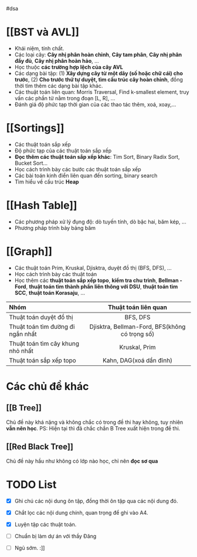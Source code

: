 #dsa
# [[BST và AVL]]
- Khái niệm, tính chất.
- Các loại cây: **Cây nhị phân hoàn chỉnh**, **Cây tam phân**, **Cây nhị phân đầy đủ**, **Cây nhị phân hoàn hảo**, ...
- Học thuộc **các trường hợp lệch của cây AVL**
- Các dạng bài tập: (1) **Xây dựng cây từ một dãy (số hoặc chữ cái) cho trước**, (2) **Cho trước thứ tự duyệt, tìm cấu trúc cây hoàn chỉnh**, đồng thời tìm thêm các dạng bài tập khác.
- Các thuật toán liên quan: Morris Traversal, Find k-smallest element, truy vấn các phần tử nằm trong đoạn [L, R], ...
- Đánh giá độ phức tạp thời gian của các thao tác thêm, xoá, xoay,...

# [[Sortings]]
- Các thuật toán sắp xếp
- Độ phức tạp của các thuật toán sắp xếp 
- **Đọc thêm các thuật toán sắp xếp khác**: Tim Sort, Binary Radix Sort, Bucket Sort...
- Học cách trình bày các bước các thuật toán sắp xếp
- Các bài toán kinh điển liên quan đến sorting, binary search
- Tìm hiểu về cấu trúc **Heap**

# [[Hash Table]]
- Các phương pháp xử lý đụng độ: dò tuyến tính, dò bậc hai, băm kép, ...
- Phương pháp trình bày bảng băm

# [[Graph]]
- Các thuật toán Prim, Kruskal, Djisktra, duyệt đồ thị (BFS, DFS), ...
- Học cách trình bày các thuật toán
- Học thêm các **thuật toán sắp xếp topo**, **kiểm tra chu trình**, **Bellman - Ford**, **thuật toán tìm thành phần liên thông với DSU**, **thuật toán tìm SCC**, **thuật toán Korasaju**, ...

| Nhóm                              |              Thuật toán liên quan              |
| :-------------------------------- | :--------------------------------------------: |
| Thuật toán duyệt đồ thị           |                    BFS, DFS                    |
| Thuật toán tìm đường đi ngắn nhất | Djisktra, Bellman-Ford, BFS(không có trọng số) |
| Thuật toán tìm cây khung nhỏ nhất |                 Kruskal, Prim                  |
| Thuật toán sắp xếp topo           |            Kahn, DAG(xoá dần đỉnh)             |

# Các chủ đề khác

## [[B Tree]]
Chủ đề này khá nặng và không chắc có trong đề thi hay không, tuy nhiên **vẫn nên học**. 
PS: Hiện tại thì đã chắc chắn B Tree xuất hiện trong đề thi.

## [[Red Black Tree]]
Chủ đề này hầu như không có lớp nào học, chỉ nên **đọc sơ qua**

# TODO List
- [x] Ghi chú các nội dung ôn tập, đồng thời ôn tập qua các nội dung đó.
- [x] Chắt lọc các nội dung chính, quan trọng để ghi vào A4.
- [x] Luyện tập các thuật toán.
- [ ] Chuẩn bị làm dự án với thầy Đăng
- [ ] Ngủ sớm. :]]





